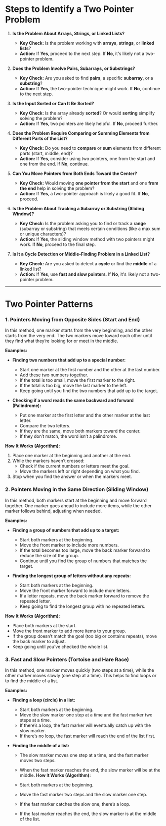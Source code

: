 #   Steps to Identify a Two Pointer Problem
1. **Is the Problem About Arrays, Strings, or Linked Lists?**

    - **Key Check:** Is the problem working with **arrays**, **strings**, or **linked lists**?
    - **Action:** If **Yes**, proceed to the next step. If **No**, it's likely not a two-pointer problem.
2. **Does the Problem Involve Pairs, Subarrays, or Substrings?**

    - **Key Check:** Are you asked to find **pairs**, a specific **subarray**, or a **substring**?
    - **Action:** If **Yes**, the two-pointer technique might work. If **No**, continue to the next step.
3. **Is the Input Sorted or Can It Be Sorted?**

    - **Key Check:** Is the array already **sorted**? Or would **sorting** simplify solving the problem?
    - **Action:** If **Yes**, two pointers are likely helpful. If **No**, proceed further.

4. **Does the Problem Require Comparing or Summing Elements from Different Parts of the List?**

    - **Key Check:** Do you need to **compare** or **sum** elements from different parts (start, middle, end)?
    - **Action:** If **Yes**, consider using two pointers, one from the start and one from the end. If **No**, continue.

5. **Can You Move Pointers from Both Ends Toward the Center?**

    - **Key Check:** Would moving **one pointer from the start** and one **from the end** help in solving the problem?
    - **Action:** If **Yes**, a two-pointer approach is likely a good fit. If **No**, proceed.
6. **Is the Problem About Tracking a Subarray or Substring (Sliding Window)?**

    - **Key Check:** Is the problem asking you to find or track a **range** (subarray or substring) that meets certain conditions (like a max sum or unique characters)?
    - **Action:** If **Yes**, the sliding window method with two pointers might work. If **No**, proceed to the final step.
7. **Is It a Cycle Detection or Middle-Finding Problem in a Linked List?**
    - **Key Check:** Are you asked to detect a **cycle** or find the **middle** of a linked list?
    - **Action:** If **Yes**, use **fast and slow pointers**. If **No**, it's likely not a two-pointer problem.




---


# Two Pointer Patterns
### 1. Pointers Moving from Opposite Sides (Start and End)
In this method, one marker starts from the very beginning, and the other starts from the very end. The two markers move toward each other until they find what they’re looking for or meet in the middle.

**Examples:**

- **Finding two numbers that add up to a special number:**

    - Start one marker at the first number and the other at the last number.
    - Add these two numbers together.
    - If the total is too small, move the first marker to the right.
    - If the total is too big, move the last marker to the left.
    - Keep going until you find the two numbers that add up to the target.
- **Checking if a word reads the same backward and forward (Palindrome):**

    - Put one marker at the first letter and the other marker at the last letter.
    - Compare the two letters.
    - If they are the same, move both markers toward the center.
    - If they don’t match, the word isn’t a palindrome.

**How It Works (Algorithm):**

1. Place one marker at the beginning and another at the end.
2. While the markers haven’t crossed:
    - Check if the current numbers or letters meet the goal.
    - Move the markers left or right depending on what you find.
3. Stop when you find the answer or when the markers meet.

### 2. Pointers Moving in the Same Direction (Sliding Window)
In this method, both markers start at the beginning and move forward together. One marker goes ahead to include more items, while the other marker follows behind, adjusting when needed.

**Examples:**

- **Finding a group of numbers that add up to a target:**

    - Start both markers at the beginning.
    - Move the front marker to include more numbers.
    - If the total becomes too large, move the back marker forward to reduce the size of the group.
    - Continue until you find the group of numbers that matches the target.

- **Finding the longest group of letters without any repeats:**

    - Start both markers at the beginning.
    - Move the front marker forward to include more letters.
    - If a letter repeats, move the back marker forward to remove the repeated letter.
    - Keep going to find the longest group with no repeated letters.

**How It Works (Algorithm):**

- Place both markers at the start.
- Move the front marker to add more items to your group.
- If the group doesn’t match the goal (too big or contains repeats), move the back marker to adjust.
- Keep going until you’ve checked the whole list.


### 3. Fast and Slow Pointers (Tortoise and Hare Race)
In this method, one marker moves quickly (two steps at a time), while the other marker moves slowly (one step at a time). This helps to find loops or to find the middle of a list.

**Examples:**

- **Finding a loop (circle) in a list:**

    - Start both markers at the beginning.
    - Move the slow marker one step at a time and the fast marker two steps at a time.
    - If there’s a loop, the fast marker will eventually catch up with the slow marker.
    - If there’s no loop, the fast marker will reach the end of the list first.
- **Finding the middle of a list:**

    - The slow marker moves one step at a time, and the fast marker moves two steps.
    - When the fast marker reaches the end, the slow marker will be at the middle.
**How It Works (Algorithm):**

    - Start both markers at the beginning.
    - Move the fast marker two steps and the slow marker one step.
    - If the fast marker catches the slow one, there’s a loop.
    - If the fast marker reaches the end, the slow marker is at the middle of the list.